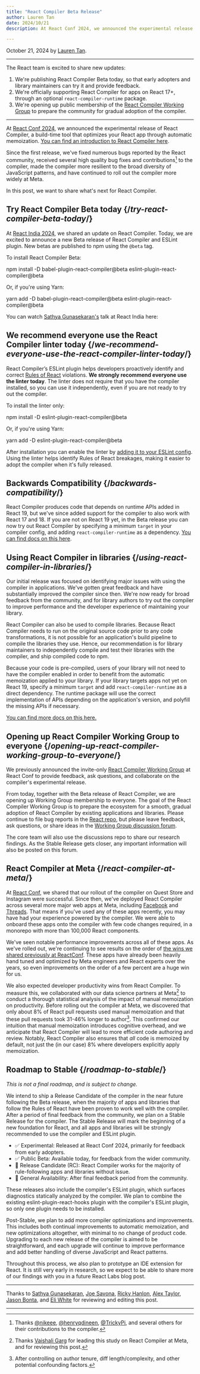 ```yaml
---
title: "React Compiler Beta Release"
author: Lauren Tan
date: 2024/10/21
description: At React Conf 2024, we announced the experimental release of React Compiler, a build-time tool that optimizes your React app through automatic memoization. In this post, we want to share what's next for open source, and our progress on the compiler.

---
```


October 21, 2024 by [Lauren Tan](https://twitter.com/potetotes).

---

<Intro>

The React team is excited to share new updates:

</Intro>

1. We're publishing React Compiler Beta today, so that early adopters and library maintainers can try it and provide feedback.
2. We're officially supporting React Compiler for apps on React 17+, through an optional `react-compiler-runtime` package.
3. We're opening up public membership of the [React Compiler Working Group](https://github.com/reactwg/react-compiler) to prepare the community for gradual adoption of the compiler.

---

At [React Conf 2024](/blog/2024/05/22/react-conf-2024-recap), we announced the experimental release of React Compiler, a build-time tool that optimizes your React app through automatic memoization. [You can find an introduction to React Compiler here](/learn/react-compiler).

Since the first release, we've fixed numerous bugs reported by the React community, received several high quality bug fixes and contributions[^1] to the compiler, made the compiler more resilient to the broad diversity of JavaScript patterns, and have continued to roll out the compiler more widely at Meta.

In this post, we want to share what's next for React Compiler.

## Try React Compiler Beta today {/*try-react-compiler-beta-today*/}

At [React India 2024](https://www.youtube.com/watch?v=qd5yk2gxbtg), we shared an update on React Compiler. Today, we are excited to announce a new Beta release of React Compiler and ESLint plugin. New betas are published to npm using the `@beta` tag.

To install React Compiler Beta:

<TerminalBlock>
npm install -D babel-plugin-react-compiler@beta eslint-plugin-react-compiler@beta
</TerminalBlock>

Or, if you're using Yarn:

<TerminalBlock>
yarn add -D babel-plugin-react-compiler@beta eslint-plugin-react-compiler@beta
</TerminalBlock>

You can watch [Sathya Gunasekaran's](https://twitter.com/_gsathya) talk at React India here:

<YouTubeIframe src="https://www.youtube.com/embed/qd5yk2gxbtg" />

## We recommend everyone use the React Compiler linter today {/*we-recommend-everyone-use-the-react-compiler-linter-today*/}

React Compiler’s ESLint plugin helps developers proactively identify and correct [Rules of React](/reference/rules) violations. **We strongly recommend everyone use the linter today**. The linter does not require that you have the compiler installed, so you can use it independently, even if you are not ready to try out the compiler.

To install the linter only:

<TerminalBlock>
npm install -D eslint-plugin-react-compiler@beta
</TerminalBlock>

Or, if you're using Yarn:

<TerminalBlock>
yarn add -D eslint-plugin-react-compiler@beta
</TerminalBlock>

After installation you can enable the linter by [adding it to your ESLint config](/learn/react-compiler#installing-eslint-plugin-react-compiler). Using the linter helps identify Rules of React breakages, making it easier to adopt the compiler when it's fully released.

## Backwards Compatibility {/*backwards-compatibility*/}

React Compiler produces code that depends on runtime APIs added in React 19, but we've since added support for the compiler to also work with React 17 and 18. If you are not on React 19 yet, in the Beta release you can now try out React Compiler by specifying a minimum `target` in your compiler config, and adding `react-compiler-runtime` as a dependency. [You can find docs on this here](/learn/react-compiler#using-react-compiler-with-react-17-or-18).

## Using React Compiler in libraries {/*using-react-compiler-in-libraries*/}

Our initial release was focused on identifying major issues with using the compiler in applications. We've gotten great feedback and have substantially improved the compiler since then. We're now ready for broad feedback from the community, and for library authors to try out the compiler to improve performance and the developer experience of maintaining your library.

React Compiler can also be used to compile libraries. Because React Compiler needs to run on the original source code prior to any code transformations, it is not possible for an application's build pipeline to compile the libraries they use. Hence, our recommendation is for library maintainers to independently compile and test their libraries with the compiler, and ship compiled code to npm.

Because your code is pre-compiled, users of your library will not need to have the compiler enabled in order to benefit from the automatic memoization applied to your library. If your library targets apps not yet on React 19, specify a minimum `target` and add `react-compiler-runtime` as a direct dependency. The runtime package will use the correct implementation of APIs depending on the application's version, and polyfill the missing APIs if necessary.

[You can find more docs on this here.](/learn/react-compiler#using-the-compiler-on-libraries)

## Opening up React Compiler Working Group to everyone {/*opening-up-react-compiler-working-group-to-everyone*/}

We previously announced the invite-only [React Compiler Working Group](https://github.com/reactwg/react-compiler) at React Conf to provide feedback, ask questions, and collaborate on the compiler's experimental release.

From today, together with the Beta release of React Compiler, we are opening up Working Group membership to everyone. The goal of the React Compiler Working Group is to prepare the ecosystem for a smooth, gradual adoption of React Compiler by existing applications and libraries. Please continue to file bug reports in the [React repo](https://github.com/facebook/react), but please leave feedback, ask questions, or share ideas in the [Working Group discussion forum](https://github.com/reactwg/react-compiler/discussions).

The core team will also use the discussions repo to share our research findings. As the Stable Release gets closer, any important information will also be posted on this forum.

## React Compiler at Meta {/*react-compiler-at-meta*/}

At [React Conf](/blog/2024/05/22/react-conf-2024-recap), we shared that our rollout of the compiler on Quest Store and Instagram were successful. Since then, we've deployed React Compiler across several more major web apps at Meta, including [Facebook](https://www.facebook.com) and [Threads](https://www.threads.net). That means if you've used any of these apps recently, you may have had your experience powered by the compiler. We were able to onboard these apps onto the compiler with few code changes required, in a monorepo with more than 100,000 React components.

We've seen notable performance improvements across all of these apps. As we've rolled out, we're continuing to see results on the order of [the wins we shared previously at ReactConf](https://youtu.be/lyEKhv8-3n0?t=3223). These apps have already been heavily hand tuned and optimized by Meta engineers and React experts over the years, so even improvements on the order of a few percent are a huge win for us.

We also expected developer productivity wins from React Compiler. To measure this, we collaborated with our data science partners at Meta[^2] to conduct a thorough statistical analysis of the impact of manual memoization on productivity. Before rolling out the compiler at Meta, we discovered that only about 8% of React pull requests used manual memoization and that these pull requests took 31-46% longer to author[^3]. This confirmed our intuition that manual memoization introduces cognitive overhead, and we anticipate that React Compiler will lead to more efficient code authoring and review. Notably, React Compiler also ensures that *all* code is memoized by default, not just the (in our case) 8% where developers explicitly apply memoization.

## Roadmap to Stable {/*roadmap-to-stable*/}

*This is not a final roadmap, and is subject to change.*

We intend to ship a Release Candidate of the compiler in the near future following the Beta release, when the majority of apps and libraries that follow the Rules of React have been proven to work well with the compiler. After a period of final feedback from the community, we plan on a Stable Release for the compiler. The Stable Release will mark the beginning of a new foundation for React, and all apps and libraries will be strongly recommended to use the compiler and ESLint plugin.

* ✅ Experimental: Released at React Conf 2024, primarily for feedback from early adopters.
* ✅ Public Beta: Available today, for feedback from the wider community.
* 🚧 Release Candidate (RC): React Compiler works for the majority of rule-following apps and libraries without issue.
* 🚧 General Availability: After final feedback period from the community.

These releases also include the compiler's ESLint plugin, which surfaces diagnostics statically analyzed by the compiler. We plan to combine the existing eslint-plugin-react-hooks plugin with the compiler's ESLint plugin, so only one plugin needs to be installed.

Post-Stable, we plan to add more compiler optimizations and improvements. This includes both continual improvements to automatic memoization, and new optimizations altogether, with minimal to no change of product code. Upgrading to each new release of the compiler is aimed to be straightforward, and each upgrade will continue to improve performance and add better handling of diverse JavaScript and React patterns.

Throughout this process, we also plan to prototype an IDE extension for React. It is still very early in research, so we expect to be able to share more of our findings with you in a future React Labs blog post.

---

Thanks to [Sathya Gunasekaran](https://twitter.com/_gsathya), [Joe Savona](https://twitter.com/en_JS), [Ricky Hanlon](https://twitter.com/rickhanlonii), [Alex Taylor](https://github.com/alexmckenley), [Jason Bonta](https://twitter.com/someextent), and [Eli White](https://twitter.com/Eli_White) for reviewing and editing this post.

---

[^1]: Thanks [@nikeee](https://github.com/facebook/react/pulls?q=is%3Apr+author%3Anikeee), [@henryqdineen](https://github.com/facebook/react/pulls?q=is%3Apr+author%3Ahenryqdineen), [@TrickyPi](https://github.com/facebook/react/pulls?q=is%3Apr+author%3ATrickyPi), and several others for their contributions to the compiler.

[^2]: Thanks [Vaishali Garg](https://www.linkedin.com/in/vaishaligarg09) for leading this study on React Compiler at Meta, and for reviewing this post.

[^3]: After controlling on author tenure, diff length/complexity, and other potential confounding factors.
